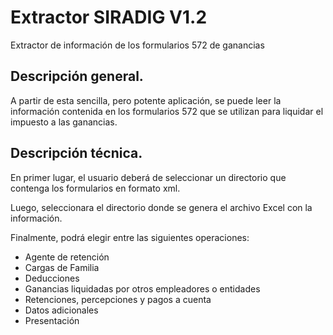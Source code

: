 # Extractor SIRADIG V1.2

Extractor de información de los formularios 572 de ganancias

## Descripción general.

A partir de esta sencilla, pero potente aplicación, se puede leer la información contenida en los formularios 572 que se utilizan para liquidar el impuesto a las ganancias.

## Descripción técnica.
En primer lugar, el usuario deberá de seleccionar un directorio que contenga los formularios en formato xml. 

Luego, seleccionara el directorio donde se genera el archivo Excel con la información.

Finalmente, podrá elegir entre las siguientes operaciones:

+ Agente de retención
+ Cargas de Familia
+ Deducciones
+ Ganancias liquidadas por otros empleadores o entidades
+ Retenciones, percepciones y pagos a cuenta
+ Datos adicionales
+ Presentación
